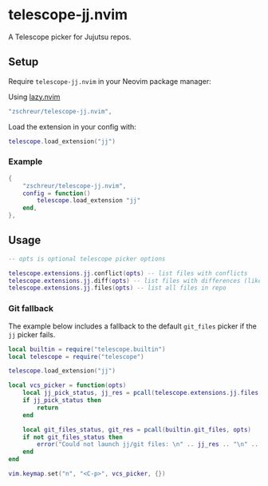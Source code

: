 # telescope-jj.nvim

A Telescope picker for Jujutsu repos.

## Setup

Require `telescope-jj.nvim` in your Neovim package manager:

Using [lazy.nvim](https://github.com/folke/lazy.nvim)
```lua
"zschreur/telescope-jj.nvim",
```

Load the extension in your config with:
```lua
telescope.load_extension("jj")
```
### Example

```lua
{
    "zschreur/telescope-jj.nvim",
    config = function()
        telescope.load_extension "jj"
    end,
},
```

## Usage

```lua
-- opts is optional telescope picker options

telescope.extensions.jj.conflict(opts) -- list files with conflicts
telescope.extensions.jj.diff(opts) -- list files with differences (like jj status)
telescope.extensions.jj.files(opts) -- list all files in repo
```

### Git fallback

The example below includes a fallback to the default `git_files` picker if the `jj` picker fails.
```lua
local builtin = require("telescope.builtin")
local telescope = require("telescope")

telescope.load_extension("jj")

local vcs_picker = function(opts)
    local jj_pick_status, jj_res = pcall(telescope.extensions.jj.files, opts)
    if jj_pick_status then
        return
    end

    local git_files_status, git_res = pcall(builtin.git_files, opts)
    if not git_files_status then
        error("Could not launch jj/git files: \n" .. jj_res .. "\n" .. git_res)
    end
end

vim.keymap.set("n", "<C-p>", vcs_picker, {})
```
